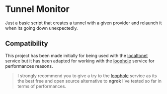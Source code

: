 # Tunnel Monitor

Just a basic script that creates a tunnel with a given provider and relaunch it when its going down unexpectedly.

## Compatibility

This project has been made initially for being used with the [localtonet](https://localtonet.com) service but it has been adapted for working with the [loophole](https://loophole.cloud) service for performances reasons.

> I strongly recommend you to give a try to the [loophole](https://loophole.cloud) service as its the best free and open source alternative to __ngrok__ I've tested so far in terms of performances.
